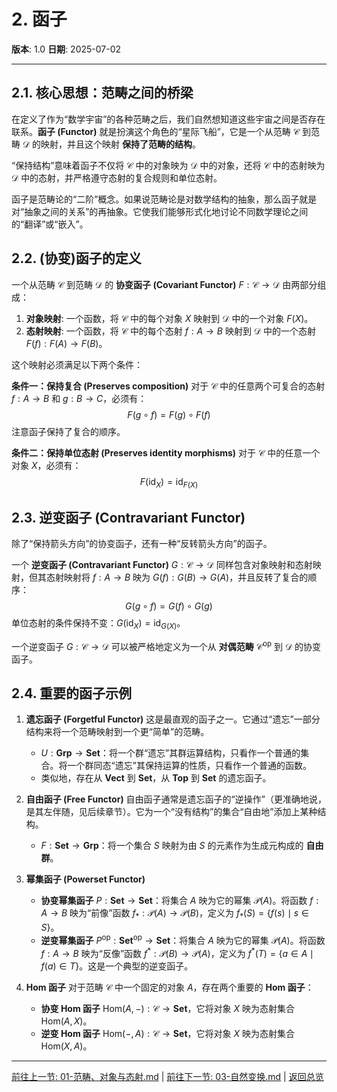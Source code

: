 # 2. 函子

**版本**: 1.0
**日期**: 2025-07-02

---

## 2.1. 核心思想：范畴之间的桥梁

在定义了作为“数学宇宙”的各种范畴之后，我们自然想知道这些宇宙之间是否存在联系。**函子 (Functor)** 就是扮演这个角色的“星际飞船”，它是一个从范畴 $\mathcal{C}$ 到范畴 $\mathcal{D}$ 的映射，并且这个映射 **保持了范畴的结构**。

“保持结构”意味着函子不仅将 $\mathcal{C}$ 中的对象映为 $\mathcal{D}$ 中的对象，还将 $\mathcal{C}$ 中的态射映为 $\mathcal{D}$ 中的态射，并严格遵守态射的复合规则和单位态射。

函子是范畴论的“二阶”概念。如果说范畴论是对数学结构的抽象，那么函子就是对“抽象之间的关系”的再抽象。它使我们能够形式化地讨论不同数学理论之间的“翻译”或“嵌入”。

## 2.2. (协变)函子的定义

一个从范畴 $\mathcal{C}$ 到范畴 $\mathcal{D}$ 的 **协变函子 (Covariant Functor)** $F: \mathcal{C} \to \mathcal{D}$ 由两部分组成：

1. **对象映射**: 一个函数，将 $\mathcal{C}$ 中的每个对象 $X$ 映射到 $\mathcal{D}$ 中的一个对象 $F(X)$。
2. **态射映射**: 一个函数，将 $\mathcal{C}$ 中的每个态射 $f: A \to B$ 映射到 $\mathcal{D}$ 中的一个态射 $F(f): F(A) \to F(B)$。

这个映射必须满足以下两个条件：

**条件一：保持复合 (Preserves composition)**
对于 $\mathcal{C}$ 中的任意两个可复合的态射 $f: A \to B$ 和 $g: B \to C$，必须有：
$$
F(g \circ f) = F(g) \circ F(f)
$$
注意函子保持了复合的顺序。

**条件二：保持单位态射 (Preserves identity morphisms)**
对于 $\mathcal{C}$ 中的任意一个对象 $X$，必须有：
$$
F(\text{id}_X) = \text{id}_{F(X)}
$$

## 2.3. 逆变函子 (Contravariant Functor)

除了“保持箭头方向”的协变函子，还有一种“反转箭头方向”的函子。

一个 **逆变函子 (Contravariant Functor)** $G: \mathcal{C} \to \mathcal{D}$ 同样包含对象映射和态射映射，但其态射映射将 $f: A \to B$ 映为 $G(f): G(B) \to G(A)$，并且反转了复合的顺序：
$$
G(g \circ f) = G(f) \circ G(g)
$$
单位态射的条件保持不变：$G(\text{id}_X) = \text{id}_{G(X)}$。

一个逆变函子 $G: \mathcal{C} \to \mathcal{D}$ 可以被严格地定义为一个从 **对偶范畴** $\mathcal{C}^{\text{op}}$ 到 $\mathcal{D}$ 的协变函子。

## 2.4. 重要的函子示例

1. **遗忘函子 (Forgetful Functor)**
    这是最直观的函子之一。它通过“遗忘”一部分结构来将一个范畴映射到一个更“简单”的范畴。
    * $U: \mathbf{Grp} \to \mathbf{Set}$：将一个群“遗忘”其群运算结构，只看作一个普通的集合。将一个群同态“遗忘”其保持运算的性质，只看作一个普通的函数。
    * 类似地，存在从 **Vect** 到 **Set**，从 **Top** 到 **Set** 的遗忘函子。

2. **自由函子 (Free Functor)**
    自由函子通常是遗忘函子的“逆操作”（更准确地说，是其左伴随，见后续章节）。它为一个“没有结构”的集合“自由地”添加上某种结构。
    * $F: \mathbf{Set} \to \mathbf{Grp}$：将一个集合 $S$ 映射为由 $S$ 的元素作为生成元构成的 **自由群**。

3. **幂集函子 (Powerset Functor)**
    * **协变幂集函子** $P: \mathbf{Set} \to \mathbf{Set}$：将集合 $A$ 映为它的幂集 $\mathcal{P}(A)$。将函数 $f: A \to B$ 映为“前像”函数 $f_*: \mathcal{P}(A) \to \mathcal{P}(B)$，定义为 $f_*(S) = \{f(s) \mid s \in S\}$。
    * **逆变幂集函子** $P^{\text{op}}: \mathbf{Set}^{\text{op}} \to \mathbf{Set}$：将集合 $A$ 映为它的幂集 $\mathcal{P}(A)$。将函数 $f: A \to B$ 映为“反像”函数 $f^*: \mathcal{P}(B) \to \mathcal{P}(A)$，定义为 $f^*(T) = \{a \in A \mid f(a) \in T\}$。这是一个典型的逆变函子。

4. **Hom 函子**
    对于范畴 $\mathcal{C}$ 中一个固定的对象 $A$，存在两个重要的 **Hom 函子**：
    * **协变 Hom 函子** $\text{Hom}(A, -): \mathcal{C} \to \mathbf{Set}$，它将对象 $X$ 映为态射集合 $\text{Hom}(A, X)$。
    * **逆变 Hom 函子** $\text{Hom}(-, A): \mathcal{C} \to \mathbf{Set}$，它将对象 $X$ 映为态射集合 $\text{Hom}(X, A)$。

---
[前往上一节: 01-范畴、对象与态射.md](./01-范畴、对象与态射.md) | [前往下一节: 03-自然变换.md](./03-自然变换.md) | [返回总览](./00-范畴论总览.md)

